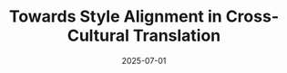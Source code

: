 ---
title: "Towards Style Alignment in Cross-Cultural Translation"
collection: publications
permalink: /publications/alignment-translation
date: 2025-07-01
venue: 'ACL'
paperurl: 'https://arxiv.org/abs/2507.00216'
citation: '<b>Shreya Havaldar*</b>, Adam Stein*, Eric Wong, & Lyle Ungar (2025)'
---
